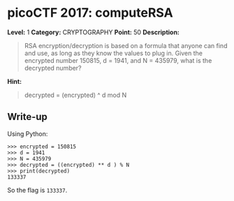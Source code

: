 # picoCTF 2017: computeRSA

**Level:** 1 **Category:** CRYPTOGRAPHY **Point:** 50 **Description:**

>RSA encryption/decryption is based on a formula that anyone can find and use, as long as they know the values to plug in. Given the encrypted number 150815, d = 1941, and N = 435979, what is the decrypted number?

**Hint:**

>decrypted = (encrypted) ^ d mod N

## Write-up

Using Python:

```
>>> encrypted = 150815
>>> d = 1941
>>> N = 435979
>>> decrypted = ((encrypted) ** d ) % N
>>> print(decrypted)
133337

```

So the flag is `133337`.
